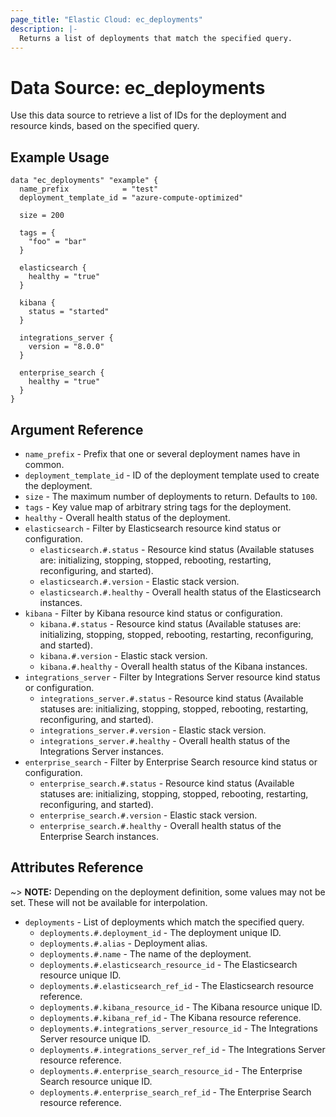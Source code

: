 ```yaml
---
page_title: "Elastic Cloud: ec_deployments"
description: |-
  Returns a list of deployments that match the specified query.
---
```


# Data Source: ec_deployments

Use this data source to retrieve a list of IDs for the deployment and resource kinds, based on the specified query.

## Example Usage

```hcl
data "ec_deployments" "example" {
  name_prefix            = "test"
  deployment_template_id = "azure-compute-optimized"

  size = 200

  tags = {
    "foo" = "bar"
  }

  elasticsearch {
    healthy = "true"
  }

  kibana {
    status = "started"
  }

  integrations_server {
    version = "8.0.0"
  }

  enterprise_search {
    healthy = "true"
  }
}
```

## Argument Reference

* `name_prefix` - Prefix that one or several deployment names have in common.
* `deployment_template_id` - ID of the deployment template used to create the deployment.
* `size` - The maximum number of deployments to return. Defaults to `100`.
* `tags` - Key value map of arbitrary string tags for the deployment.
* `healthy` - Overall health status of the deployment.
* `elasticsearch` - Filter by Elasticsearch resource kind status or configuration.
  * `elasticsearch.#.status` - Resource kind status (Available statuses are: initializing, stopping, stopped, rebooting, restarting, reconfiguring, and started).
  * `elasticsearch.#.version` - Elastic stack version.
  * `elasticsearch.#.healthy` - Overall health status of the Elasticsearch instances.
* `kibana` - Filter by Kibana resource kind status or configuration.
  * `kibana.#.status` - Resource kind status (Available statuses are: initializing, stopping, stopped, rebooting, restarting, reconfiguring, and started).
  * `kibana.#.version` - Elastic stack version.
  * `kibana.#.healthy` - Overall health status of the Kibana instances.
* `integrations_server` - Filter by Integrations Server resource kind status or configuration.
  * `integrations_server.#.status` - Resource kind status (Available statuses are: initializing, stopping, stopped, rebooting, restarting, reconfiguring, and started).
  * `integrations_server.#.version` - Elastic stack version.
  * `integrations_server.#.healthy` - Overall health status of the Integrations Server instances.
* `enterprise_search` - Filter by Enterprise Search resource kind status or configuration.
  * `enterprise_search.#.status` - Resource kind status (Available statuses are: initializing, stopping, stopped, rebooting, restarting, reconfiguring, and started).
  * `enterprise_search.#.version` - Elastic stack version.
  * `enterprise_search.#.healthy` - Overall health status of the Enterprise Search instances.

## Attributes Reference

~> **NOTE:** Depending on the deployment definition, some values may not be set.
These will not be available for interpolation.

* `deployments` - List of deployments which match the specified query.
  * `deployments.#.deployment_id` - The deployment unique ID.
  * `deployments.#.alias` - Deployment alias.
  * `deployments.#.name` - The name of the deployment.
  * `deployments.#.elasticsearch_resource_id` - The Elasticsearch resource unique ID.
  * `deployments.#.elasticsearch_ref_id` - The Elasticsearch resource reference.
  * `deployments.#.kibana_resource_id` - The Kibana resource unique ID.
  * `deployments.#.kibana_ref_id` - The Kibana resource reference.
  * `deployments.#.integrations_server_resource_id` - The Integrations Server resource unique ID.
  * `deployments.#.integrations_server_ref_id` - The Integrations Server resource reference.
  * `deployments.#.enterprise_search_resource_id` - The Enterprise Search resource unique ID.
  * `deployments.#.enterprise_search_ref_id` - The Enterprise Search resource reference.
